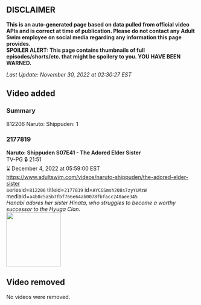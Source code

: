 ## DISCLAIMER
**This is an auto-generated page based on data pulled from official video APIs and is correct at time of publication. Please do not contact any Adult Swim employee on social media regarding any information this page provides.**  
**SPOILER ALERT: This page contains thumbnails of full episodes/shorts/etc. that might be spoilery to you. YOU HAVE BEEN WARNED.**  

_Last Update: November 30, 2022 at 02:30:27 EST_
## Video added
### Summary
812206 Naruto: Shippuden: 1  
### 2177819
**Naruto: Shippuden S07E41 - The Adored Elder Sister**  
TV-PG 🔒 21:51  
⌛ December 4, 2022 at 05:59:00 EST  
https://www.adultswim.com/videos/naruto-shippuden/the-adored-elder-sister  
seriesid=`812206` titleid=`2177819` id=`AYCGSmsh208s7zyYUMzW` mediaid=`a4b0c5a5b7fbf766e64ab0078fbfacc240aee345`  
_Hanabi adores her sister Hinata, who struggles to become a worthy successor to the Hyuga Clan._  
<a href="https://media.cdn.adultswim.com/uploads/20220502/thumbnails/2_22521540554-NarutoShippuden_389_TheAdoredElderSister.png"><img src="https://media.cdn.adultswim.com/uploads/20220502/thumbnails/2_22521540554-NarutoShippuden_389_TheAdoredElderSister.png" height="144px" /></a>
## Video removed
No videos were removed.  
